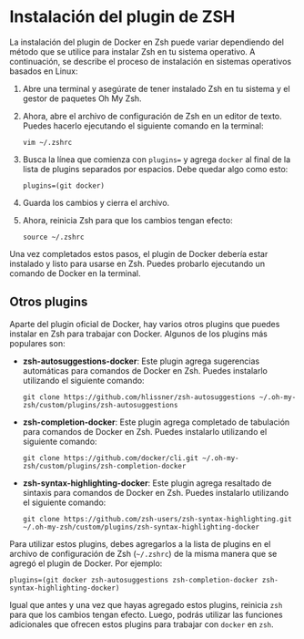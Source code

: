 # Instalación del plugin de ZSH
La instalación del plugin de Docker en Zsh puede variar dependiendo del método que se utilice para instalar Zsh en tu sistema operativo. A continuación, se describe el proceso de instalación en sistemas operativos basados en Linux:

1. Abre una terminal y asegúrate de tener instalado Zsh en tu sistema y el gestor de paquetes Oh My Zsh. 
2. Ahora, abre el archivo de configuración de Zsh en un editor de texto. Puedes hacerlo ejecutando el siguiente comando en la terminal:

   ```
   vim ~/.zshrc
   ```

3. Busca la línea que comienza con `plugins=` y agrega `docker` al final de la lista de plugins separados por espacios. Debe quedar algo como esto:

   ```
   plugins=(git docker)
   ```

4. Guarda los cambios y cierra el archivo.

5. Ahora, reinicia Zsh para que los cambios tengan efecto:

   ```
   source ~/.zshrc
   ```

Una vez completados estos pasos, el plugin de Docker debería estar instalado y listo para usarse en Zsh. Puedes probarlo ejecutando un comando de Docker en la terminal.

## Otros plugins
Aparte del plugin oficial de Docker, hay varios otros plugins que puedes instalar en Zsh para trabajar con Docker. Algunos de los plugins más populares son:

- **zsh-autosuggestions-docker**: Este plugin agrega sugerencias automáticas para comandos de Docker en Zsh. Puedes instalarlo utilizando el siguiente comando:

   ```
   git clone https://github.com/hlissner/zsh-autosuggestions ~/.oh-my-zsh/custom/plugins/zsh-autosuggestions
   ```

- **zsh-completion-docker**: Este plugin agrega completado de tabulación para comandos de Docker en Zsh. Puedes instalarlo utilizando el siguiente comando:

   ```
   git clone https://github.com/docker/cli.git ~/.oh-my-zsh/custom/plugins/zsh-completion-docker
   ```

- **zsh-syntax-highlighting-docker**: Este plugin agrega resaltado de sintaxis para comandos de Docker en Zsh. Puedes instalarlo utilizando el siguiente comando:

   ```
   git clone https://github.com/zsh-users/zsh-syntax-highlighting.git ~/.oh-my-zsh/custom/plugins/zsh-syntax-highlighting-docker
   ```

Para utilizar estos plugins, debes agregarlos a la lista de plugins en el archivo de configuración de Zsh (`~/.zshrc`) de la misma manera que se agregó el plugin de Docker. Por ejemplo:

```
plugins=(git docker zsh-autosuggestions zsh-completion-docker zsh-syntax-highlighting-docker)
```

Igual que antes y una vez que hayas agregado estos plugins, reinicia `zsh` para que los cambios tengan efecto. Luego, podrás utilizar las funciones adicionales que ofrecen estos plugins para trabajar con `docker` en `zsh`.
